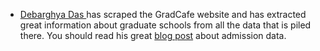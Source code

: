 * [Debarghya Das ](http://debarghyadas.com/) has scraped the GradCafe website and has extracted great information about graduate schools from all the data that is piled there. You should read his great [blog post](http://debarghyadas.com/writes/analyzing-the-largest-compilation-of-graduate-school-admissions-data/) about admission data.

